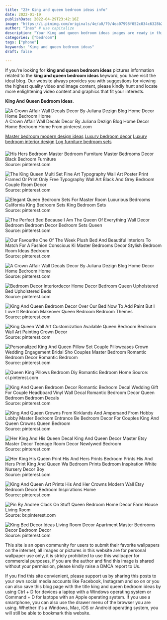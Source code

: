 ```yaml
---
title: "23+ King and queen bedroom ideas info"
date: 2022-01-19
publishDate: 2022-04-29T23:42:16Z
image: "https://i.pinimg.com/originals/4e/a0/79/4ea07998f052c034c6328b2b1700b15e.jpg"
author: "Ines" # use capitalize
description: "Your King and queen bedroom ideas images are ready in this website. King and queen bedroom ideas are a topic that is being searched for and liked by netizens today. You can Find and Download the King and queen bedroom ideas files here. Download all royalty-free photos and vectors."
categories: ["bedroom"]
tags: ["phone"]
keywords: "King and queen bedroom ideas"
draft: false

---
```


If you're looking for **king and queen bedroom ideas** pictures information related to the **king and queen bedroom ideas** keyword, you have visit the ideal  blog.  Our website always  provides you with  suggestions  for viewing  the highest  quality video and image  content, please kindly hunt and locate more enlightening video content and graphics  that fit your interests.

**King And Queen Bedroom Ideas**. 

![A Crown Affair Wall Decals Decor By Juliana Dezign Blog Home Decor Home Bedroom Home](https://i.pinimg.com/originals/d7/4d/cc/d74dccd7a3624372485336995777161f.jpg "A Crown Affair Wall Decals Decor By Juliana Dezign Blog Home Decor Home Bedroom Home")
A Crown Affair Wall Decals Decor By Juliana Dezign Blog Home Decor Home Bedroom Home From pinterest.com

[Master bedroom modern design ideas](/master-bedroom-modern-design-ideas/)
[Luxury bedroom decor](/luxury-bedroom-decor/)
[Luxury bedroom interior design](/luxury-bedroom-interior-design/)
[Log furniture bedroom sets](/log-furniture-bedroom-sets/)



### 

 


![His Hers Bedroom Master Bedroom Furniture Master Bedrooms Decor Black Bedroom Furniture](https://i.pinimg.com/originals/d5/69/62/d56962ebf21e5e00a97b338c4870dfe1.jpg "His Hers Bedroom Master Bedroom Furniture Master Bedrooms Decor Black Bedroom Furniture")
Source: pinterest.com

 

![The King Queen Multi Set Fine Art Typography Wall Art Poster Print Framed Or Print Only Free Typography Wall Art Black And Grey Bedroom Couple Room Decor](https://i.pinimg.com/originals/59/ac/d9/59acd962559f1a06e6ac970679a6f864.jpg "The King Queen Multi Set Fine Art Typography Wall Art Poster Print Framed Or Print Only Free Typography Wall Art Black And Grey Bedroom Couple Room Decor")
Source: pinterest.com

 

![Elegant Queen Bedroom Sets For Master Room Luxurious Bedrooms California King Bedroom Sets King Bedroom Sets](https://i.pinimg.com/originals/78/24/8e/78248edbaef997e5bac7e033774d7307.jpg "Elegant Queen Bedroom Sets For Master Room Luxurious Bedrooms California King Bedroom Sets King Bedroom Sets")
Source: pinterest.com

 

![The Perfect Bed Because I Am The Queen Of Everything Wall Decor Bedroom Bedroom Decor Bedroom Sets Queen](https://i.pinimg.com/736x/8a/31/94/8a3194d22f1b5c1bdd754c61d63c4283.jpg "The Perfect Bed Because I Am The Queen Of Everything Wall Decor Bedroom Bedroom Decor Bedroom Sets Queen")
Source: pinterest.com

 

![Our Favourite One Of The Week Plush Bed And Beautiful Interiors To Match For A Fashion Conscious Ki Master Bedrooms Decor Stylish Bedroom Room Ideas Bedroom](https://i.pinimg.com/736x/b2/59/47/b25947f01280b9120ca67bfeaaf05bd4.jpg "Our Favourite One Of The Week Plush Bed And Beautiful Interiors To Match For A Fashion Conscious Ki Master Bedrooms Decor Stylish Bedroom Room Ideas Bedroom")
Source: pinterest.com

 

![A Crown Affair Wall Decals Decor By Juliana Dezign Blog Home Decor Home Bedroom Home](https://i.pinimg.com/originals/d7/4d/cc/d74dccd7a3624372485336995777161f.jpg "A Crown Affair Wall Decals Decor By Juliana Dezign Blog Home Decor Home Bedroom Home")
Source: pinterest.com

 

![Bedroom Decor Interiordecor Home Decor Bedroom Queen Upholstered Bed Upholstered Beds](https://i.pinimg.com/originals/b7/ab/c1/b7abc1a02a24aac36679a4b8d60e9701.jpg "Bedroom Decor Interiordecor Home Decor Bedroom Queen Upholstered Bed Upholstered Beds")
Source: pinterest.com

 

![King And Queen Bedroom Decor Over Our Bed Now To Add Paint But I Love It Bedroom Makeover Queen Bedroom Bedroom Themes](https://i.pinimg.com/originals/10/86/8b/10868badbbf4622ad9e4db9733efc9e6.jpg "King And Queen Bedroom Decor Over Our Bed Now To Add Paint But I Love It Bedroom Makeover Queen Bedroom Bedroom Themes")
Source: pinterest.com

 

![King Queen Wall Art Customization Available Queen Bedroom Bedroom Wall Art Painting Crown Decor](https://i.pinimg.com/736x/77/3e/5e/773e5e83d738becea7fc7402603e648e--st-apartment-apartment-ideas.jpg "King Queen Wall Art Customization Available Queen Bedroom Bedroom Wall Art Painting Crown Decor")
Source: pinterest.com

 

![Personalized King And Queen Pillow Set Couple Pillowcases Crown Wedding Engagement Bridal Sho Couples Master Bedroom Romantic Bedroom Decor Romantic Bedroom](https://i.pinimg.com/originals/b3/10/14/b3101423d868d7f3df3d526805813ae4.jpg "Personalized King And Queen Pillow Set Couple Pillowcases Crown Wedding Engagement Bridal Sho Couples Master Bedroom Romantic Bedroom Decor Romantic Bedroom")
Source: pinterest.com

 

![Queen King Pillows Bedroom Diy Romantic Bedroom Home](https://i.pinimg.com/originals/4b/fd/7f/4bfd7fd811a6bb0f55559726f5382de8.jpg "Queen King Pillows Bedroom Diy Romantic Bedroom Home")
Source: cl.pinterest.com

 

![King And Queen Bedroom Decor Romantic Bedroom Decal Wedding Gift For Couple Headboard Vinyl Wall Decal Romantic Bedroom Decor Queen Bedroom Bedroom Decals](https://i.pinimg.com/originals/81/6a/7c/816a7c600fd5c278b6b43995bd71f535.jpg "King And Queen Bedroom Decor Romantic Bedroom Decal Wedding Gift For Couple Headboard Vinyl Wall Decal Romantic Bedroom Decor Queen Bedroom Bedroom Decals")
Source: pinterest.com

 

![King And Queen Crowns From Kirklands And Ampersand From Hobby Lobby Master Bedroom Entrance Be Bedroom Decor For Couples King And Queen Crowns Queen Bedroom](https://i.pinimg.com/originals/7c/d3/e0/7cd3e046a07c27e80967a72abb573b23.jpg "King And Queen Crowns From Kirklands And Ampersand From Hobby Lobby Master Bedroom Entrance Be Bedroom Decor For Couples King And Queen Crowns Queen Bedroom")
Source: pinterest.com

 

![Her King And His Queen Decal King And Queen Decor Master Etsy Master Decor Teenage Room Decor Newlywed Bedroom](https://i.pinimg.com/originals/dc/0d/f3/dc0df3c2c043d69a41f1983514d26ddc.jpg "Her King And His Queen Decal King And Queen Decor Master Etsy Master Decor Teenage Room Decor Newlywed Bedroom")
Source: pinterest.com

 

![Her King His Queen Print His And Hers Prints Bedroom Prints His And Hers Print King And Queen Wa Bedroom Prints Bedroom Inspiration White Nursery Decor Boy](https://i.pinimg.com/originals/74/f9/4d/74f94d9d8e6967e1e85082a479181d3b.jpg "Her King His Queen Print His And Hers Prints Bedroom Prints His And Hers Print King And Queen Wa Bedroom Prints Bedroom Inspiration White Nursery Decor Boy")
Source: pinterest.com

 

![King And Queen Art Prints His And Her Crowns Modern Wall Etsy Bedroom Decor Bedroom Inspirations Home](https://i.pinimg.com/736x/44/30/db/4430db2e6795e698fc1b2d4458afdc61--art-over-bed-above-bed.jpg "King And Queen Art Prints His And Her Crowns Modern Wall Etsy Bedroom Decor Bedroom Inspirations Home")
Source: pinterest.com

 

![Pin By Andree Clack On Stuff Queen Bedroom Home Decor Farm House Living Room](https://i.pinimg.com/originals/9d/15/d0/9d15d0405d16e903c4ccab84ad972f80.jpg "Pin By Andree Clack On Stuff Queen Bedroom Home Decor Farm House Living Room")
Source: br.pinterest.com

 

![King Bed Decor Ideas Living Room Decor Apartment Master Bedrooms Decor Bedroom Decor](https://i.pinimg.com/originals/4e/a0/79/4ea07998f052c034c6328b2b1700b15e.jpg "King Bed Decor Ideas Living Room Decor Apartment Master Bedrooms Decor Bedroom Decor")
Source: pinterest.com

 

This site is an open community for users to submit their favorite wallpapers on the internet, all images or pictures in this website are for personal wallpaper use only, it is stricly prohibited to use this wallpaper for commercial purposes, if you are the author and find this image is shared without your permission, please kindly raise a DMCA report to Us.

If you find this site convienient, please support us by sharing this posts to your own social media accounts like Facebook, Instagram and so on or you can also save this blog page with the title king and queen bedroom ideas by using Ctrl + D for devices a laptop with a Windows operating system or Command + D for laptops with an Apple operating system. If you use a smartphone, you can also use the drawer menu of the browser you are using. Whether it's a Windows, Mac, iOS or Android operating system, you will still be able to bookmark this website.

